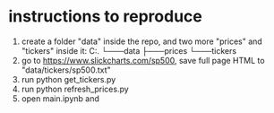 # instructions to reproduce
1. create a folder "data" inside the repo, and two more "prices" and "tickers" inside it:
    C:.
    └───data
        ├───prices
        └───tickers 
2. go to https://www.slickcharts.com/sp500, save full page HTML to "data/tickers/sp500.txt"
3. run python get_tickers.py
4. run python refresh_prices.py
5. open main.ipynb and 